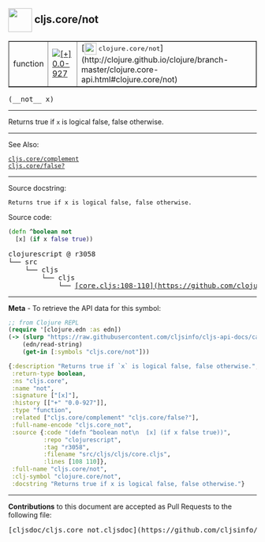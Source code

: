 ## <img width="48px" valign="middle" src="http://i.imgur.com/Hi20huC.png"> cljs.core/not

 <table border="1">
<tr>

<td>function</td>
<td><a href="https://github.com/cljsinfo/cljs-api-docs/tree/0.0-927"><img valign="middle" alt="[+] 0.0-927" src="https://img.shields.io/badge/+-0.0--927-lightgrey.svg"></a> </td>
<td>
[<img height="24px" valign="middle" src="http://i.imgur.com/1GjPKvB.png"> <samp>clojure.core/not</samp>](http://clojure.github.io/clojure/branch-master/clojure.core-api.html#clojure.core/not)
</td>
</tr>
</table>

 <samp>
(__not__ x)<br>
</samp>

---

Returns true if `x` is logical false, false otherwise.

---


See Also:

[`cljs.core/complement`](cljs.core_complement.md)<br>
[`cljs.core/false?`](cljs.core_falseQMARK.md)<br>

---

Source docstring:

```
Returns true if x is logical false, false otherwise.
```

Source code:

```clj
(defn ^boolean not
  [x] (if x false true))
```

 <pre>
clojurescript @ r3058
└── src
    └── cljs
        └── cljs
            └── <ins>[core.cljs:108-110](https://github.com/clojure/clojurescript/blob/r3058/src/cljs/cljs/core.cljs#L108-L110)</ins>
</pre>


---

__Meta__ - To retrieve the API data for this symbol:

```clj
;; from Clojure REPL
(require '[clojure.edn :as edn])
(-> (slurp "https://raw.githubusercontent.com/cljsinfo/cljs-api-docs/catalog/cljs-api.edn")
    (edn/read-string)
    (get-in [:symbols "cljs.core/not"]))
```

```clj
{:description "Returns true if `x` is logical false, false otherwise.",
 :return-type boolean,
 :ns "cljs.core",
 :name "not",
 :signature ["[x]"],
 :history [["+" "0.0-927"]],
 :type "function",
 :related ["cljs.core/complement" "cljs.core/false?"],
 :full-name-encode "cljs.core_not",
 :source {:code "(defn ^boolean not\n  [x] (if x false true))",
          :repo "clojurescript",
          :tag "r3058",
          :filename "src/cljs/cljs/core.cljs",
          :lines [108 110]},
 :full-name "cljs.core/not",
 :clj-symbol "clojure.core/not",
 :docstring "Returns true if x is logical false, false otherwise."}

```

---

__Contributions__ to this document are accepted as Pull Requests to the following file:

 <pre>
[cljsdoc/cljs.core_not.cljsdoc](https://github.com/cljsinfo/cljs-api-docs/blob/master/cljsdoc/cljs.core_not.cljsdoc)
</pre>

